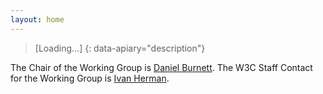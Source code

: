 ```yaml
---
layout: home
---
```

> [Loading…]
{: data-apiary="description"}


The Chair of the Working Group is [Daniel Burnett](mailto:daniel.burnett@consensys.net). The W3C Staff Contact for the Working Group is [Ivan Herman](mailto:ivan@w3.org).



